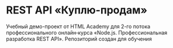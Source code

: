 # REST API «Куплю-продам»

Учебный демо-проект от HTML Academy для 2-го потока профессионального онлайн‑курса «Node.js. Профессиональная разработка REST API».
Репозиторий создан для обучения
